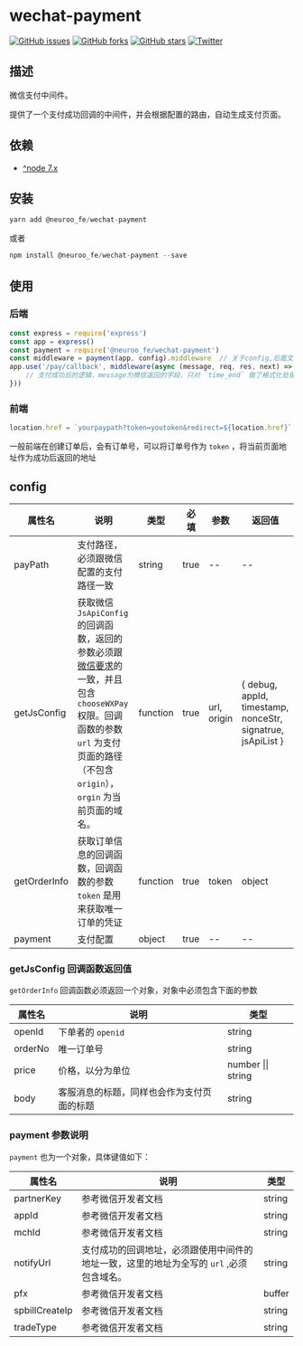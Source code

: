 # wechat-payment

[![GitHub issues](https://img.shields.io/github/issues/NeurooFE/wechat-payment.svg)](https://github.com/NeurooFE/wechat-payment/issues)
[![GitHub forks](https://img.shields.io/github/forks/NeurooFE/wechat-payment.svg)](https://github.com/NeurooFE/wechat-payment/network)
[![GitHub stars](https://img.shields.io/github/stars/NeurooFE/wechat-payment.svg)](https://github.com/NeurooFE/wechat-payment/stargazers)
[![Twitter](https://img.shields.io/twitter/url/https/github.com/NeurooFE/wechat-payment.svg?style=social)](https://twitter.com/intent/tweet?text=Wow:&url=%5Bobject%20Object%5D)

## 描述

微信支付中间件。

提供了一个支付成功回调的中间件，并会根据配置的路由，自动生成支付页面。

## 依赖

* [^node 7.x](https://github.com/nodejs/node)

## 安装

```javascript
yarn add @neuroo_fe/wechat-payment
```

或者

```javascript
npm install @neuroo_fe/wechat-payment --save
```

## 使用

### 后端

```javascript
const express = require('express')
const app = express()
const payment = require('@neuroo_fe/wechat-payment')
const middleware = payment(app, config).middleware  // 关于config,后面文档会提到
app.use('/pay/callback', middleware(async (message, req, res, next) => {
	// 支付成功后的逻辑，message为微信返回的字段，只对 `time_end` 做了格式化处理，处理成 `2017/08/08 08:08:08` 的时间格式
}))
```

### 前端

```javascript
location.href = `yourpaypath?token=youtoken&redirect=${location.href}`
```

一般前端在创建订单后，会有订单号，可以将订单号作为 `token` ，将当前页面地址作为成功后返回的地址

## config

| 属性名          | 说明                                       | 类型       | 必填   | 参数          | 返回值                                      |
| ------------ | ---------------------------------------- | -------- | ---- | ----------- | ---------------------------------------- |
| payPath      | 支付路径，必须跟微信配置的支付路径一致                      | string   | true | --          | --                                       |
| getJsConfig  | 获取微信 `JsApiConfig` 的回调函数，返回的参数必须跟[微信要求](https://mp.weixin.qq.com/wiki?t=resource/res_main&id=mp1421141115)的一致，并且包含 ` chooseWXPay` 权限。回调函数的参数 `url` 为支付页面的路径（不包含 `origin`），`orgin` 为当前页面的域名。 | function | true | url, origin | { debug, appId, timestamp, nonceStr, signatrue, jsApiList } |
| getOrderInfo | 获取订单信息的回调函数，回调函数的参数 `token` 是用来获取唯一订单的凭证 | function | true | token       | object                                   |
| payment      | 支付配置                                     | object   | true | --          | --                                       |

### getJsConfig 回调函数返回值

`getOrderInfo` 回调函数必须返回一个对象，对象中必须包含下面的参数

| 属性名     | 说明                    | 类型                 |
| ------- | --------------------- | ------------------ |
| openId  | 下单者的 `openid`         | string             |
| orderNo | 唯一订单号                 | string             |
| price   | 价格，以分为单位              | number \|\| string |
| body    | 客服消息的标题，同样也会作为支付页面的标题 | string             |

### payment 参数说明

`payment` 也为一个对象，具体键值如下：

| 属性名            | 说明                                       | 类型     |
| -------------- | ---------------------------------------- | ------ |
| partnerKey     | 参考微信开发者文档                                | string |
| appId          | 参考微信开发者文档                                | string |
| mchId          | 参考微信开发者文档                                | string |
| notifyUrl      | 支付成功的回调地址，必须跟使用中间件的地址一致，这里的地址为全写的 `url` ,必须包含域名。 | string |
| pfx            | 参考微信开发者文档                                | buffer |
| spbillCreateIp | 参考微信开发者文档                                | string |
| tradeType      | 参考微信开发者文档                                | string |

